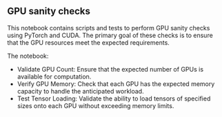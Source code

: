 ## GPU sanity checks

This notebook contains scripts and tests to perform GPU sanity checks using PyTorch and CUDA. The primary goal of these checks is to ensure that the GPU resources meet the expected requirements.

The notebook:
- Validate GPU Count: Ensure that the expected number of GPUs is available for computation.
- Verify GPU Memory: Check that each GPU has the expected memory capacity to handle the anticipated workload.
- Test Tensor Loading: Validate the ability to load tensors of specified sizes onto each GPU without exceeding memory limits.
